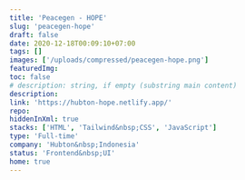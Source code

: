 ```yaml
---
title: 'Peacegen - HOPE'
slug: 'peacegen-hope'
draft: false
date: 2020-12-18T00:09:10+07:00
tags: []
images: ['/uploads/compressed/peacegen-hope.png']
featuredImg:
toc: false
# description: string, if empty (substring main content)
description:
link: 'https://hubton-hope.netlify.app/'
repo:
hiddenInXml: true
stacks: ['HTML', 'Tailwind&nbsp;CSS', 'JavaScript']
type: 'Full-time'
company: 'Hubton&nbsp;Indonesia'
status: 'Frontend&nbsp;UI'
home: true
---
```

